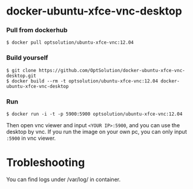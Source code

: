 docker-ubuntu-xfce-vnc-desktop
=========================

### Pull from dockerhub

```
$ docker pull optsolution/ubuntu-xfce-vnc:12.04
```


### Build yourself

```
$ git clone https://github.com/OptSolution/docker-ubuntu-xfce-vnc-desktop.git
$ docker build --rm -t optsolution/ubuntu-xfce-vnc:12.04 docker-ubuntu-xfce-vnc-desktop
```

### Run

```
$ docker run -i -t -p 5900:5900 optsolution/ubuntu-xfce-vnc:12.04
```

Then open vnc viewer and input `<YOUR IP>:5900`, and you can use the desktop by vnc. If you run the image on your own pc, you can only input `:5900` in vnc viewer.


Trobleshooting
==================
You can find logs under /var/log/ in container.

